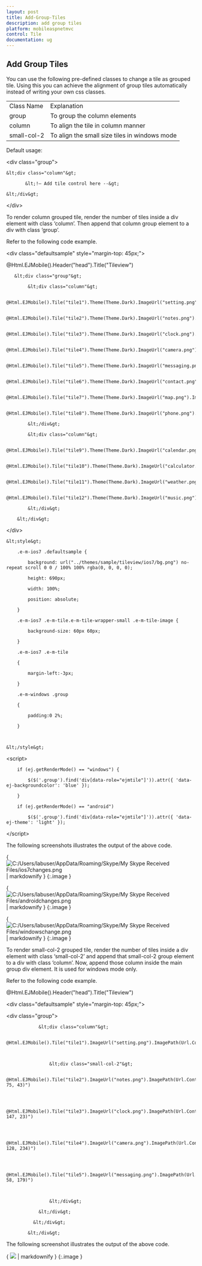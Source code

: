 ```yaml
---
layout: post
title: Add-Group-Tiles
description: add group tiles
platform: mobileaspnetmvc
control: Tile
documentation: ug
---
```


## Add Group Tiles

You can use the following pre-defined classes to change a tile as grouped tile. Using this you can achieve the alignment of group tiles automatically instead of writing your own css classes.

<table>
<tr>
<td>
Class Name</td><td>
Explanation</td></tr>
<tr>
<td>
group</td><td>
To group the column elements</td></tr>
<tr>
<td>
column</td><td>
To align the tile in column manner</td></tr>
<tr>
<td>
small-col-2</td><td>
To align the small size tiles in windows mode</td></tr>
</table>
Default usage:



&lt;div class="group"&gt;

    &lt;div class="column"&gt;

           &lt;!— Add tile control here --&gt;

    &lt;/div&gt;

&lt;/div&gt;





To render column grouped tile, render the number of tiles inside a div element with class ‘column’. Then append that column group element to a div with class ‘group’.                                                            

 Refer to the following code example.



&lt;div class="defaultsample" style="margin-top: 45px;"&gt;

@Html.EJMobile().Header("head").Title("Tileview")

       &lt;div class="group"&gt;

            &lt;div class="column"&gt;

                @Html.EJMobile().Tile("tile1").Theme(Theme.Dark).ImageUrl("setting.png").ImagePath(Url.Content("~/themes/sample/tileview")).Text("Settings")

                @Html.EJMobile().Tile("tile2").Theme(Theme.Dark).ImageUrl("notes.png").ImagePath(Url.Content("~/themes/sample/tileview")).Text("Notes")

                @Html.EJMobile().Tile("tile3").Theme(Theme.Dark).ImageUrl("clock.png").ImagePath(Url.Content("~/themes/sample/tileview")).Text("Clock")

                @Html.EJMobile().Tile("tile4").Theme(Theme.Dark).ImageUrl("camera.png").ImagePath(Url.Content("~/themes/sample/tileview")).Text("Camera")

                @Html.EJMobile().Tile("tile5").Theme(Theme.Dark).ImageUrl("messaging.png").ImagePath(Url.Content("~/themes/sample/tileview")).Text("Messages")

                @Html.EJMobile().Tile("tile6").Theme(Theme.Dark).ImageUrl("contact.png").ImagePath(Url.Content("~/themes/sample/tileview")).Text("Contacts")

                @Html.EJMobile().Tile("tile7").Theme(Theme.Dark).ImageUrl("map.png").ImagePath(Url.Content("~/themes/sample/tileview")).Text("Map")

                @Html.EJMobile().Tile("tile8").Theme(Theme.Dark).ImageUrl("phone.png").ImagePath(Url.Content("~/themes/sample/tileview")).Text("Phone")

            &lt;/div&gt;

            &lt;div class="column"&gt;

                @Html.EJMobile().Tile("tile9").Theme(Theme.Dark).ImageUrl("calendar.png").ImagePath(Url.Content("~/themes/sample/tileview")).Text("Calender")

                @Html.EJMobile().Tile("tile10").Theme(Theme.Dark).ImageUrl("calculator.png").ImagePath(Url.Content("~/themes/sample/tileview")).Text("Calculator")

                @Html.EJMobile().Tile("tile11").Theme(Theme.Dark).ImageUrl("weather.png").ImagePath(Url.Content("~/themes/sample/tileview")).Text("Weather")

                @Html.EJMobile().Tile("tile12").Theme(Theme.Dark).ImageUrl("music.png").ImagePath(Url.Content("~/themes/sample/tileview")).Text("Music")

            &lt;/div&gt;

        &lt;/div&gt;

&lt;/div&gt;

    &lt;style&gt;

        .e-m-ios7 .defaultsample {

            background: url("../themes/sample/tileview/ios7/bg.png") no-repeat scroll 0 0 / 100% 100% rgba(0, 0, 0, 0);

            height: 690px;

            width: 100%;

            position: absolute;

        }

        .e-m-ios7 .e-m-tile.e-m-tile-wrapper-small .e-m-tile-image {

            background-size: 60px 60px;

        }

        .e-m-ios7 .e-m-tile

        {

            margin-left:-3px;

        }

        .e-m-windows .group

        {

            padding:0 2%;

        }



    &lt;/style&gt;

&lt;script&gt;

        if (ej.getRenderMode() == "windows") {

            $($('.group').find('div[data-role="ejmtile"]')).attr({ 'data-ej-backgroundcolor': 'blue' });

        }

        if (ej.getRenderMode() == "android")

            $($('.group').find('div[data-role="ejmtile"]')).attr({ 'data-ej-theme': 'light' });

&lt;/script&gt;



The following screenshots illustrates the output of the above code.

{ ![C:/Users/labuser/AppData/Roaming/Skype/My Skype Received Files/ios7changes.png](Add-Group-Tiles_images/Add-Group-Tiles_img1.png) | markdownify }
{:.image }


{ ![C:/Users/labuser/AppData/Roaming/Skype/My Skype Received Files/androidchanges.png](Add-Group-Tiles_images/Add-Group-Tiles_img2.png) | markdownify }
{:.image }


{ ![C:/Users/labuser/AppData/Roaming/Skype/My Skype Received Files/windowschange.png](Add-Group-Tiles_images/Add-Group-Tiles_img3.png) | markdownify }
{:.image }


To render small-col-2 grouped tile, render the number of tiles inside a div element with class ‘small-col-2’ and append that small-col-2 group element to a div with class ‘column’. Now, append those column inside the main group div element. It is used for windows mode only.

Refer to the following code example.

@Html.EJMobile().Header("head").Title("Tileview")

&lt;div class="defaultsample" style="margin-top: 45px;"&gt;

&lt;div class="group"&gt;

                &lt;div class="column"&gt;

                    @Html.EJMobile().Tile("tile1").ImageUrl("setting.png").ImagePath(Url.Content("~/themes/sample/tileview")).Text("people").TileSize(TileSize.Medium).BackgroundColor("green")



                    &lt;div class="small-col-2"&gt;

                        @Html.EJMobile().Tile("tile2").ImageUrl("notes.png").ImagePath(Url.Content("~/themes/sample/tileview")).Text("Notes").BackgroundColor("rgb(208, 75, 43)")



                        @Html.EJMobile().Tile("tile3").ImageUrl("clock.png").ImagePath(Url.Content("~/themes/sample/tileview")).Text("Clock").BackgroundColor("rgb(215, 147, 23)")



                        @Html.EJMobile().Tile("tile4").ImageUrl("camera.png").ImagePath(Url.Content("~/themes/sample/tileview")).Text("Camera").BackgroundColor("rgb(43, 128, 234)")



                        @Html.EJMobile().Tile("tile5").ImageUrl("messaging.png").ImagePath(Url.Content("~/themes/sample/tileview")).Text("Messages").BackgroundColor("rgb(94, 58, 179)")



                    &lt;/div&gt;

                &lt;/div&gt;

              &lt;/div&gt;  

            &lt;/div&gt;



The following screenshot illustrates the output of the above code.

{ ![](Add-Group-Tiles_images/Add-Group-Tiles_img4.png) | markdownify }
{:.image }


